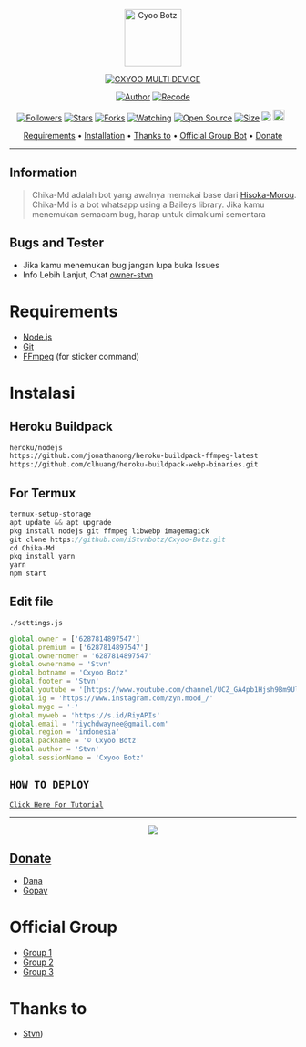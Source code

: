 <p align="center">
<img src="https://i.ibb.co/yhDdtVk/Whats-App-Image-2022-06-10-at-15-54-05.jpg" alt="Cyoo Botz" width="100"/>


</p>
<p align="center">
<a href="#"><img title="CXYOO MULTI DEVICE" src="https://img.shields.io/badge/CXYOO MULTI DEVICE-green?colorA=%23ff0000&colorB=%23017e40&style=for-the-badge"></a>
</p>
<p align="center">
<a href="https://github.com/iStvnbotz"><img title="Author" src="https://img.shields.io/badge/Author-Dika-red.svg?style=for-the-badge&logo=github"></a>
<a href="https://github.com/iStvnbotz"><img title="Recode" src="https://img.shields.io/badge/Recode-Riy-red.svg?style=for-the-badge&logo=github"></a>
</p>
<p align="center">
<a href="https://github.com/iStvnbotz/followers"><img title="Followers" src="https://img.shields.io/github/followers/riychdwayne?color=red&style=flat-square"></a>
<a href="https://github.com/iStvnbotz/Cxyoo-Botz/stargazers/"><img title="Stars" src="https://img.shields.io/github/stars/riychdwayne/Chika-Md?color=blue&style=flat-square"></a>
<a href="https://github.com/iStvnbotz/Cxyoo-Botz/network/members"><img title="Forks" src="https://img.shields.io/github/forks/riychdwayne/Chika-Md?color=red&style=flat-square"></a>
<a href="https://github.com/iStvnbotz/Cxyoo-Botz/watchers"><img title="Watching" src="https://img.shields.io/github/watchers/riychdwayne/Chika-Md?label=Watchers&color=blue&style=flat-square"></a>
<a href="https://github.com/iStvnbotz/Cxyoo-Botz"><img title="Open Source" src="https://badges.frapsoft.com/os/v2/open-source.svg?v=103"></a>
<a href="https://github.com/iStvnbotz/Cxyoo-Botz/"><img title="Size" src="https://img.shields.io/github/repo-size/riychdwayne/Chika-Md?style=flat-square&color=green"></a>
<a href="https://hits.seeyoufarm.com"><img src="https://hits.seeyoufarm.com/api/count/incr/badge.svg?url=https%3A%2F%2Fgithub.com%2Friychdwayne%2FChika-Md&count_bg=%2379C83D&title_bg=%23555555&icon=probot.svg&icon_color=%2300FF6D&title=hits&edge_flat=false"/></a>
<a href="https://github.com/iStvnbotz/Cxyoo-Botz/graphs/commit-activity"><img height="20" src="https://img.shields.io/badge/Maintained%3F-yes-green.svg"></a>&nbsp;&nbsp;
</p>

<p align="center">
  <a href="https://github.com/iStvnbotz/Cxyoo-Botz#requirements">Requirements</a> •
  <a href="https://github.com/iStvnbotz/Cxyoo-Botz#instalasi">Installation</a> •
  <a href="https://github.com/iStvnbotz/Cxyoo-Botz#thanks-to">Thanks to</a> •
  <a href="https://github.com/iStvnbotz/Cxyoo-Botz#Official-Group"> Official Group Bot</a> •
  <a href="https://github.com/iStvnbotz/Cxyoo-Botz#donate">Donate</a>
</p>
</div>


---

## Information
> Chika-Md adalah bot yang awalnya memakai base dari [Hisoka-Morou](https://github.com/DikaArdnt/Hisoka-Morou). Chika-Md is a bot whatsapp using a Baileys library.
> Jika kamu menemukan semacam bug, harap untuk dimaklumi sementara

## Bugs and Tester
* Jika kamu menemukan bug jangan lupa buka Issues
* Info Lebih Lanjut, Chat [owner-stvn](https://wa.me/6287814897547)

# Requirements
* [Node.js](https://nodejs.org/en/)
* [Git](https://git-scm.com/downloads)
* [FFmpeg](https://github.com/BtbN/FFmpeg-Builds/releases/download/autobuild-2020-12-08-13-03/ffmpeg-n4.3.1-26-gca55240b8c-win64-gpl-4.3.zip) (for sticker command)

# Instalasi
## Heroku Buildpack
```bash
heroku/nodejs
https://github.com/jonathanong/heroku-buildpack-ffmpeg-latest
https://github.com/clhuang/heroku-buildpack-webp-binaries.git
```
## For Termux
```ts
termux-setup-storage
apt update && apt upgrade
pkg install nodejs git ffmpeg libwebp imagemagick
git clone https://github.com/iStvnbotz/Cxyoo-Botz.git
cd Chika-Md
pkg install yarn
yarn
npm start
```

## Edit file
`./settings.js`
```ts
global.owner = ['6287814897547']
global.premium = ['6287814897547']
global.ownernomer = '6287814897547'
global.ownername = 'Stvn'
global.botname = 'Cxyoo Botz'
global.footer = 'Stvn'
global.youtube = '[https://www.youtube.com/channel/UCZ_GA4pb1Hjsh9Bm9Ul7LgQ]'
global.ig = 'https://www.instagram.com/zyn.mood_/'
global.mygc = '-'
global.myweb = 'https://s.id/RiyAPIs'
global.email = 'riychdwaynee@gmail.com'
global.region = 'indonesia'
global.packname = '© Cxyoo Botz'
global.author = 'Stvn'
global.sessionName = 'Cxyoo Botz'
```

## ```HOW TO DEPLOY```

[`Click Here For Tutorial`](https://youtu.be/U1suj4wuWvc)<br>

----------

<p align="center">
  <a href="https://youtu.be/U1suj4wuWvc"><img src="https://telegra.ph/file/4e8679b0d4677be9a2995.jpg" />
</p>

## Donate
- [Dana](https://wa.me/6287814897547?text=Bang+mau+donasi)
- [Gopay](https://wa.me/6287814897547?text=Bang+mau+donasi)

# Official Group
- [Group 1]()
- [Group 2]()
- [Group 3]()

# Thanks to
- [Stvn](https://github.com/iStvnbotz)) <br>  
